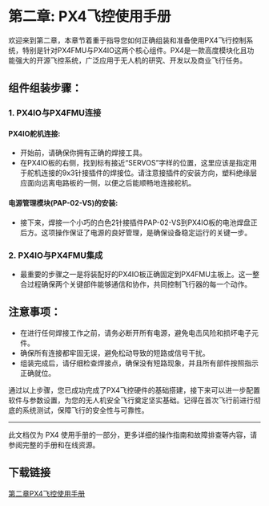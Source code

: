 # 第二章: PX4飞控使用手册

欢迎来到第二章，本章节着重于指导您如何正确组装和准备使用PX4飞行控制系统，特别是针对PX4FMU与PX4IO这两个核心组件。PX4是一款高度模块化且功能强大的开源飞控系统，广泛应用于无人机的研究、开发以及商业飞行任务。

## 组件组装步骤：

### 1. PX4IO与PX4FMU连接

#### PX4IO舵机连接:
- 开始前，请确保你拥有正确的焊接工具。
- 在PX4IO板的右侧，找到标有接近“SERVOS”字样的位置，这里应该是指定用于舵机连接的9x3针接插件的焊接位。请注意接插件的安装方向，塑料绝缘层应面向远离电路板的一侧，以便之后能顺畅地连接舵机。

#### 电源管理模块(PAP-02-VS)的安装:
- 接下来，焊接一个小巧的白色2针接插件PAP-02-VS到PX4IO板的电池焊盘正后方。这项操作保证了电源的良好管理，是确保设备稳定运行的关键一步。

### 2. PX4IO与PX4FMU集成
- 最重要的步骤之一是将装配好的PX4IO板正确固定到PX4FMU主板上。这一整合过程确保两个关键部件能够通信和协作，共同控制飞行器的每一个动作。

## 注意事项：
- 在进行任何焊接工作之前，请务必断开所有电源，避免电击风险和损坏电子元件。
- 确保所有连接都牢固无误，避免松动导致的短路或信号干扰。
- 组装完成后，请仔细检查焊接点，确保没有短路现象，并且所有部件按照指示正确就位。

通过以上步骤，您已成功完成了PX4飞控硬件的基础搭建，接下来可以进一步配置软件与参数设置，为您的无人机安全飞行奠定坚实基础。记得在首次飞行前进行彻底的系统测试，保障飞行的安全性与可靠性。

---

此文档仅为 PX4 使用手册的一部分，更多详细的操作指南和故障排查等内容，请参阅完整的手册和在线资源。

## 下载链接

[第二章PX4飞控使用手册](https://pan.quark.cn/s/393fdcac88e5)